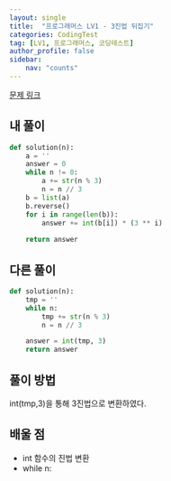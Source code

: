 ```yaml
---
layout: single
title:  "프로그래머스 LV1 - 3진법 뒤집기"
categories: CodingTest
tag: [LV1, 프로그래머스, 코딩테스트]
author_profile: false
sidebar: 
    nav: "counts"
---
```


[문제 링크](https://school.programmers.co.kr/learn/courses/30/lessons/68935)

## 내 풀이
```python
def solution(n):
    a = ''
    answer = 0
    while n != 0:
        a += str(n % 3)
        n = n // 3
    b = list(a)
    b.reverse()
    for i in range(len(b)):
        answer += int(b[i]) * (3 ** i)
        
    return answer
```

## 다른 풀이

```python
def solution(n):
    tmp = ''
    while n:
        tmp += str(n % 3)
        n = n // 3

    answer = int(tmp, 3)
    return answer
```

## 풀이 방법
int(tmp,3)을 통해
3진법으로 변환하였다.

## 배울 점
- int 함수의 진법 변환
- while n: